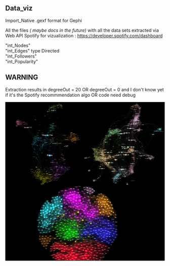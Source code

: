 
## Data_viz

Import_Native .gexf format for Gephi



All the files <em>( maybe docs in the future)</em> with all the data sets extracted via Web API Spotify for vizualization : https://developer.spotify.com/dashboard 

"int_Nodes"
<br>"int_Edges" type Directed
<br>"int_Followers"
<br>"int_Popularity"
<br>

## <strong>WARNING</strong>

Extraction results in degreeOut = 20 OR degreeOut = 0 and I don't know yet if it's the Spotify recommmendation algo OR code need debug


![prev](prev.png)
